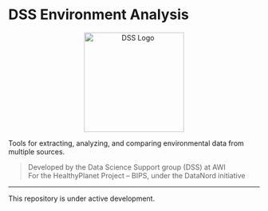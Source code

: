 # DSS Environment Analysis

<p align="center">
  <img src="docs/_static/DSS_Logo2a_small_trans.png" alt="DSS Logo" width="200"/>
</p>

Tools for extracting, analyzing, and comparing environmental data from multiple sources.

> Developed by the Data Science Support group (DSS) at AWI  
> For the HealthyPlanet Project – BIPS, under the DataNord initiative

---

This repository is under active development.
